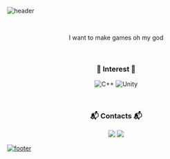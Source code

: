 
![header](https://capsule-render.vercel.app/api?type=slice&color=00FF7F&height=170&section=header&text=%20Youngjin&fontColor=090707&fontAlignX=45&fontAlignY=65&fontSize=100&animation=twinkling)

<br>

<p align="center">
I want to make games oh my god
</p>
<br>

<h3 align="center"> 🍒 Interest 🍒 </h3>
<p align="center">   
  <img alt="C++" src="https://img.shields.io/badge/++-darkblue?style=flat-pill&logo=C&logoColor=white" />
  <img alt="Unity" src="https://img.shields.io/badge/-Unity-black?logo=Unity&logoColor=white" />
</p>

<br>

<h3 align="center"> 📬 Contacts 📬 </h3>
<p align="center">
  <a href="mailto:yjl980730@gmail.com"><img src="https://img.shields.io/badge/Gmail-d14836?style=flat-square&logo=Gmail&logoColor=white&link=yjl980730@gmail.com"/></a>
  <a href="https://happyfacefriend.tistory.com/"><img src="https://img.shields.io/badge/Tistory-black?style=flat-square&logo=Tumblr&logoColor=white&link=https://happyfacefriend.tistory.com/" />
</p>

![footer](https://capsule-render.vercel.app/api?type=slice&color=00FF7F&height=150&section=footer)
